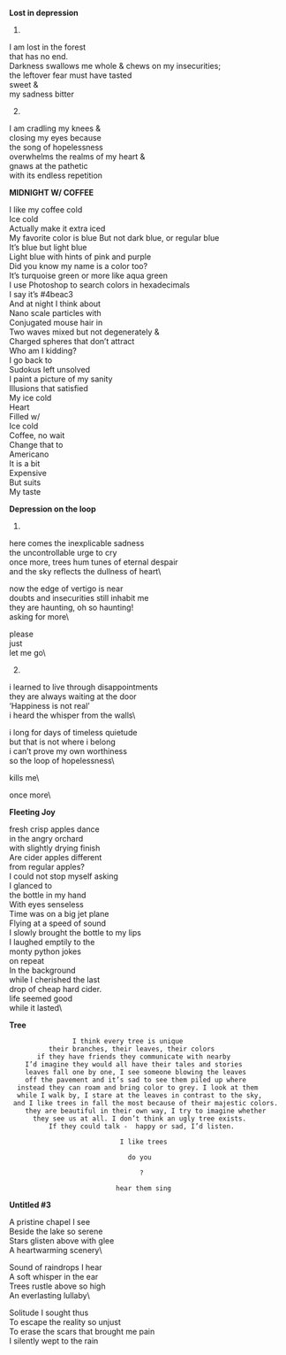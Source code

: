 **Lost in depression**

1.

I am lost in the forest  
that has no end.  
Darkness swallows me whole & 
chews on my insecurities;  
the leftover fear must have tasted  
sweet &  
my sadness bitter

2.

I am cradling my knees &  
closing my eyes because  
the song of hopelessness  
overwhelms the realms of my heart &  
gnaws at the pathetic  
with its endless repetition


**MIDNIGHT W/ COFFEE**


I like my coffee cold  
Ice cold  
Actually make it extra iced  
My favorite color is blue 
But not dark blue, or regular blue  
It’s blue but light blue  
Light blue with hints of pink and purple  
Did you know my name is a color too?  
It’s turquoise green or more like aqua green  
I use Photoshop to search colors in hexadecimals  
I say it’s #4beac3  
And at night I think about   
Nano scale particles with  
Conjugated mouse hair in  
Two waves mixed but not degenerately &  
Charged spheres that don’t attract  
Who am I kidding?  
I go back to  
Sudokus left unsolved  
I paint a picture of my sanity  
Illusions that satisfied  
My ice cold  
Heart  
Filled w/  
Ice cold  
Coffee, no wait  
Change that to  
Americano  
It is a bit  
Expensive  
But suits  
My taste  

**Depression on the loop**


1.
here comes the inexplicable sadness\
the uncontrollable urge to cry\
once more, trees hum tunes of eternal despair\
and the sky reflects the dullness of heart\

now the edge of vertigo is near\
doubts and insecurities still inhabit me\
they are haunting, oh so haunting!\
asking for more\

please\
just\
let me go\

2.
i learned to live through disappointments\
they are always waiting at the door\
‘Happiness is not real’\
i heard the whisper from the walls\

i long for days of timeless quietude\
but that is not where i belong\
i can’t prove my own worthiness\
so the loop of hopelessness\

kills me\

once more\


**Fleeting Joy**


fresh crisp apples dance\
in the angry orchard\
with slightly drying finish\
Are cider apples different\
from regular apples?\
I could not stop myself asking\
I glanced to\
the bottle in my hand\
With eyes senseless\
Time was on a big jet plane\
Flying at a speed of sound\
I slowly brought the bottle to my lips\
I laughed emptily to the\
monty python jokes\
on repeat\
In the background\
while I cherished the last\
drop of cheap hard cider.\
life seemed good\
while it lasted\

**Tree**
  
 
                    I think every tree is unique
              their branches, their leaves, their colors
           if they have friends they communicate with nearby
        I’d imagine they would all have their tales and stories
        leaves fall one by one, I see someone blowing the leaves
        off the pavement and it’s sad to see them piled up where
      instead they can roam and bring color to grey. I look at them 
      while I walk by, I stare at the leaves in contrast to the sky,
     and I like trees in fall the most because of their majestic colors.
        they are beautiful in their own way, I try to imagine whether
          they see us at all. I don’t think an ugly tree exists.
              If they could talk -  happy or sad, I’d listen.
                                
                                I like trees
                                  
                                  do you
                                     
                                     ?
 
                               hear them sing
                              
   
**Untitled #3** 


A pristine chapel I see\
Beside the lake so serene\
Stars glisten above with glee\
A heartwarming scenery\ 

Sound of raindrops I hear\
A soft whisper in the ear\
Trees rustle above so high\
An everlasting lullaby\

Solitude I sought thus\
To escape the reality so unjust\
To erase the scars that brought me pain\
I silently wept to the rain



